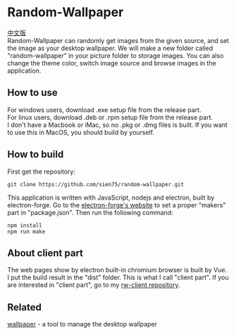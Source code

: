 # Random-Wallpaper
[中文版](gitee.com/sien75/random-wallpaper)   
Random-Wallpaper can randomly get images from the given source, and set the image as your desktop wallpaper.
We will make a new folder called "random-wallpaper" in your picture folder to storage images.
You can also change the theme color, switch image source and browse images in the application.
## How to use
For windows users, download .exe setup file from the release part.   
For linux users, download .deb or .rpm setup file from the release part.   
I don't have a Macbook or iMac, so no .pkg or .dmg files is built.
If you want to use this in MacOS, you should build by yourself.
## How to build
First get the repository:
```
git clone https://github.com/sien75/random-wallpaper.git
```
This application is written with JavaScript, nodejs and electron, built by electron-forge.
Go to the [electron-forge's website](electronforge.io) to set a proper "makers" part in "package.json".
Then run the following command:
```
npm install
npm run make
```
## About client part
The web pages show by electron built-in chromium browser is built by Vue.
I put the build result in the "dist" folder.
This is what I call "client part".
If you are interested in "client part", go to my [rw-client repository](github.com/sien75/rw-client).
## Related
[wallpaper](https://github.com/sindresorhus/wallpaper) - a tool to manage the desktop wallpaper